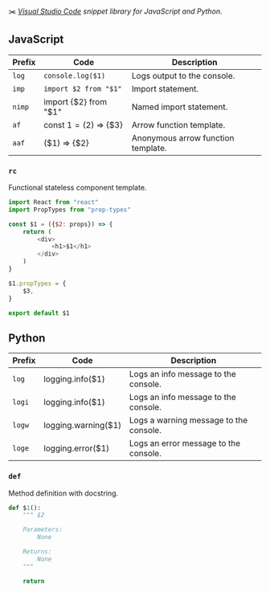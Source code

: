 ✂️ _[Visual Studio Code][vscode] snippet library for JavaScript and Python._

## JavaScript

| Prefix | Code                     | Description                        |
| ------ | ------------------------ | ---------------------------------- |
| `log`  | `console.log($1)`        | Logs output to the console.        |
| `imp`  | `import $2 from "$1"`    | Import statement.                  |
| `nimp` | import {$2} from "$1"    | Named import statement.            |
| `af`   | const $1 = ($2) => {\$3} | Arrow function template.           |
| `aaf`  | ($1) => {$2}             | Anonymous arrow function template. |

### `rc`

Functional stateless component template.

```javascript
import React from "react"
import PropTypes from "prop-types"

const $1 = ({$2: props}) => {
    return (
        <div>
            <h1>$1</h1>
        </div>
    )
}

$1.propTypes = {
    $3,
}

export default $1
```

## Python

| Prefix | Code                 | Description                            |
| ------ | -------------------- | -------------------------------------- |
| `log`  | logging.info(\$1)    | Logs an info message to the console.   |
| `logi` | logging.info(\$1)    | Logs an info message to the console.   |
| `logw` | logging.warning(\$1) | Logs a warning message to the console. |
| `loge` | logging.error(\$1)   | Logs an error message to the console.  |

### `def`

Method definition with docstring.

```python
def $1():
    """ $2

    Parameters:
        None

    Returns:
        None
    """

    return
```

[vscode]: https://code.visualstudio.com
